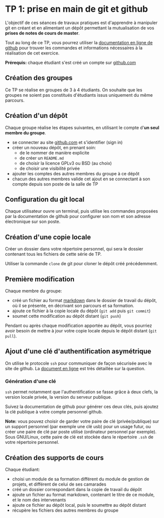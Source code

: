 # TP 1: prise en main de git et github

L'objectif de ces séances de travaux pratiques est d'apprendre à manipuler git en créant et en alimentant un dépôt permettant la mutualisation de vos **prises de notes de cours de master**.

Tout au long de ce TP, vous pourrez utiliser la [documentation en ligne de github](https://help.github.com/en#dotcom) pour trouver les commandes et informations nécessaires à la réalisation de cet exercice.


**Prérequis:** chaque étudiant s'est créé un compte sur [github.com](https://github.com)

## Création des groupes

Ce TP se réalise en groupes de 3 à 4 étudiants. On souhaite que les groupes ne soient pas constitués d'étudiants issus uniquement du même parcours.

## Création d'un dépôt 

Chaque groupe réalise les étapes suivantes, en utilisant le compte d'**un seul membre du groupe**.

* se connecter au site [github.com](https://github.com) et s'identifier (sign in)
* créer un nouveau dépôt, en prenant soin:
  * de le nommer de manière explicite
  * de créer un `README.md` 
  * de choisir la licence GPLv3 ou BSD (au choix)
  * de choisir une visibilité privée
* ajouter les comptes des autres membres du groupe à ce dépôt
* chacun des autres membres valide cet ajout en se connectant à son compte depuis son poste de la salle de TP

## Configuration du git local

Chaque utilisateur ouvre un terminal, puis utilise les commandes proposées par la documentation de github pour configurer son nom et son adresse électronique sur son poste.

## Création d'une copie locale

Créer un dossier dans votre répertoire personnel, qui sera le dossier contenant tous les fichiers de cette série de TP.

Utiliser la commande `clone` de git pour cloner le dépôt créé précédemment.

## Première modification

Chaque membre du groupe:

* créé un fichier au format [markdown](https://guides.github.com/features/mastering-markdown/) dans le dossier de travail du dépôt, où il se présente, en décrivant son parcours et sa formation.
* ajoute ce fichier à la copie locale du dépôt (`git add` puis `git commit`)
* soumet cette modification au dépôt distant (`git push`)

Pendant ou après chaque modification apportée au dépôt, vous pourriez avoir besoin de mettre à jour votre copie locale depuis le dépôt distant (`git pull`).

## Ajout d'une clé d'authentification asymétrique

On utilise le protocole `ssh` pour communiquer de façon sécurisée avec le site de github. La [document en ligne](https://help.github.com/en/articles/connecting-to-github-with-ssh) est très détaillée sur la question. 

### Génération d'une clé

`ssh` permet notamment que l'authentification se fasse grâce à deux clefs, la version locale privée, la version du serveur publique. 

Suivez la documentation de github pour générer ces deux clés, puis ajoutez la clé publique à votre compte personnel github.

**Note:** vous pouvez choisir de garder votre paire de clé (privée/publique) sur un support personnel (par exemple une clé usb) pour un usage futur, ou créer une paire de clé par poste utilisé (ordinateur personnel par exemple). Sous GNU/Linux, cette paire de clé est stockée dans le répertoire `.ssh` de votre répertoire personnel.

## Création des supports de cours 

Chaque étudiant:
* choisi un module de sa formation différent du module de gestion de projets, et différent de celui de ses camarades
* créé un dossier correspondant dans la copie de travail du dépôt
* ajoute un fichier au format markdown, contenant le titre de ce module, et le nom des intervenants
* ajoute ce fichier au dépôt local, puis le soumettre au dépôt distant
* récupère les fichiers des autres membres du groupe









